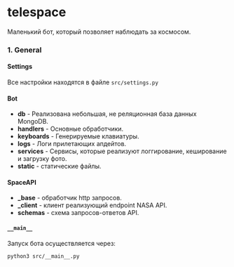 # telespace
Маленький бот, который позволяет наблюдать за космосом.


### 1. General

#### Settings 

Все настройки находятся в файле `src/settings.py`

#### Bot
- **db** -
  Реализована небольшая, не реляционная база данных MongoDB.
- **handlers** -
  Основные обработчики.
- **keyboards** -
  Генерируемые клавиатуры.
- **logs** - 
  Логи прилетающих апдейтов.
- **services** -
  Сервисы, которые реализуют логгирование, кеширование и загрузку фото.
- **static** -
  статические файлы.
  
#### SpaceAPI
- **_base** - обработчик http запросов. 
- **_client** - клиент реализующий endpoint NASA API.
- **schemas** - схема запросов-ответов API.
 
#### `__main__`

Запуск бота осуществляется через: 
```
python3 src/__main__.py
```
